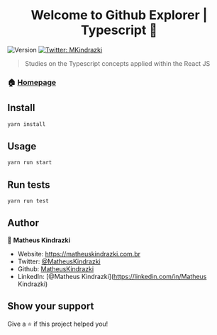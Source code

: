 <h1 align="center">Welcome to Github Explorer | Typescript 👋</h1>
<p>
  <img alt="Version" src="https://img.shields.io/badge/version-1.0.0-blue.svg?cacheSeconds=2592000" />
  <a href="https://twitter.com/MKindrazki" target="_blank">
    <img alt="Twitter: MKindrazki" src="https://img.shields.io/twitter/follow/MKindrazki.svg?style=social" />
  </a>
</p>

> Studies on the Typescript concepts applied within the React JS

### 🏠 [Homepage](https://matheuskindrazki.github.io/github-repositories)

## Install

```sh
yarn install
```

## Usage

```sh
yarn run start
```

## Run tests

```sh
yarn run test
```

## Author

👤 **Matheus Kindrazki**

* Website: https://matheuskindrazki.com.br
* Twitter: [@MatheusKindrazki](https://twitter.com/MatheusKindrazki)
* Github: [MatheusKindrazki](https://github.com/https:/github.com/MatheusKindrazki/)
* LinkedIn: [@Matheus Kindrazki](https://linkedin.com/in/Matheus Kindrazki)

## Show your support

Give a ⭐️ if this project helped you!
